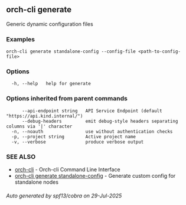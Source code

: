 ## orch-cli generate

Generic dynamic configuration files

### Examples

```
orch-cli generate standalone-config --config-file <path-to-config-file>
```

### Options

```
  -h, --help   help for generate
```

### Options inherited from parent commands

```
      --api-endpoint string   API Service Endpoint (default "https://api.kind.internal/")
      --debug-headers         emit debug-style headers separating columns via '|' character
  -n, --noauth                use without authentication checks
  -p, --project string        Active project name
  -v, --verbose               produce verbose output
```

### SEE ALSO

* [orch-cli](orch-cli.md)	 - Orch-cli Command Line Interface
* [orch-cli generate standalone-config](orch-cli_generate_standalone-config.md)	 - Generate custom config for standalone nodes

###### Auto generated by spf13/cobra on 29-Jul-2025
